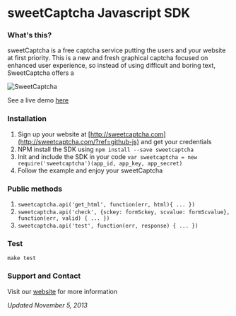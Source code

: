 # sweetCaptcha Javascript SDK

### What's this?

sweetCaptcha is a free captcha service putting the users and your website at first priority.
This is a new and fresh graphical captcha focused on enhanced user experience, so instead of using difficult and boring text, SweetCaptcha offers a 

![SweetCaptcha](https://s3.amazonaws.com/sweetcaptcha/sweetcaptcha-preview.png)

See a live demo [here](http://sweetcaptcha.com/?ref=github-js)

### Installation

1. Sign up your website at [http://sweetcaptcha.com](http://sweetcaptcha.com/?ref=github-js) and get your credentials
2. NPM install the SDK using `npm install --save sweetcaptcha`
3. Init and include the SDK in your code `var sweetcaptcha = new require('sweetcaptcha')(app_id, app_key, app_secret)`
4. Follow the example and enjoy your sweetCaptcha

### Public methods

1. `sweetcaptcha.api('get_html', function(err, html){ ... })`
2. `sweetcaptcha.api('check', {sckey: formSckey, scvalue: formScvalue}, function(err, valid) { ... })`
3. `sweetcaptcha.api('test', function(err, response) { ... })`

### Test

`make test`

### Support and Contact

Visit our [website](http://sweetcaptcha.com/?ref=github-js) for more information

*Updated November 5, 2013*